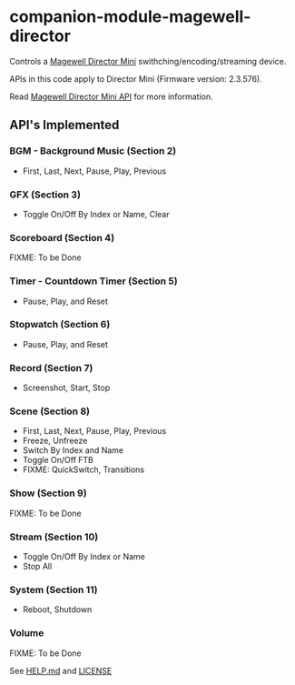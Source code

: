# companion-module-magewell-director

Controls a [Magewell Director Mini](https://www.magewell.com/director-mini) swithching/encoding/streaming device.

APIs in this code apply to Director Mini (Firmware version: 2.3.576).

Read [Magewell Director Mini API](https://www.magewell.com/api-docs/director-mini-api/) for more information.

## API's Implemented

### BGM - Background Music (Section 2)

- First, Last, Next, Pause, Play, Previous

### GFX (Section 3)

- Toggle On/Off By Index or Name, Clear

### Scoreboard (Section 4)

FIXME: To be Done

### Timer - Countdown Timer (Section 5)

- Pause, Play, and Reset

### Stopwatch (Section 6)

- Pause, Play, and Reset

### Record (Section 7)

- Screenshot, Start, Stop

### Scene (Section 8)

- First, Last, Next, Pause, Play, Previous
- Freeze, Unfreeze
- Switch By Index and Name
- Toggle On/Off FTB
- FIXME: QuickSwitch, Transitions

### Show (Section 9)

FIXME: To be Done

### Stream (Section 10)

- Toggle On/Off By Index or Name
- Stop All

### System (Section 11)

- Reboot, Shutdown

### Volume

FIXME: To be Done

See [HELP.md](./companion/HELP.md) and [LICENSE](./LICENSE)
